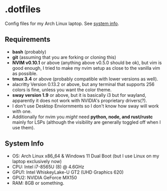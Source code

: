 # .dotfiles
Config files for my Arch Linux laptop. See [system info](README.md#system-info).

## Requirements
- **bash** (probably)
- **git** (assuming that you are forking or cloning this)
- **NVIM v0.10.1** or above (anything above v0.5.0 should be ok), but vim is good enough, I tried to make my nvim setup as close to the vanilla vim as possible.
- **tmux 3.4** or above (probably compatible with lower versions as well).
- alacritty Version 0.13.2 or above, but any terminal that supports 256 colors is fine, unless you want the color theme.
- **sway version 1.9** or above, but it is basically i3 but for wayland, apparently it does not work with NVIDIA's proprietary drivers(?).
- I don't use Desktop Enviornments so I don't know how sway will work with one.
- Additionally for nvim you *might* need **python, node, and rust/rustc** mainly for LSPs (although the visibility are generally toggled off when I use them).

## System Info
- OS: Arch Linux x86\_64 & Windows 11 Dual Boot (but I use Linux on my laptop exclusively now)
- CPU: Intel i7-8565U (8) @ 4.6GHz
- GPU1: Intel WhiskeyLake-U GT2 (UHD Graphics 620)
- GPU2: NVIDIA GeForce MX150
- RAM: 8GB or something.
